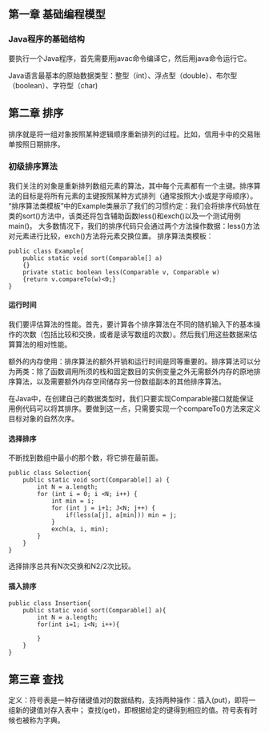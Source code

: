 ## 第一章 基础编程模型
### Java程序的基础结构

要执行一个Java程序，首先需要用javac命令编译它，然后用java命令运行它。

Java语言最基本的原始数据类型：整型（int）、浮点型（double）、布尔型（boolean）、字符型（char)

## 第二章 排序
排序就是将一组对象按照某种逻辑顺序重新排列的过程。比如，信用卡中的交易账单按照日期排序。
### 初级排序算法
我们关注的对象是重新排列数组元素的算法，其中每个元素都有一个主键。排序算法的目标是将所有元素的主键按照某种方式排列（通常按照大小或是字母顺序）。
“排序算法类模板”中的Example类展示了我们的习惯约定：我们会将排序代码放在类的sort()方法中，该类还将包含辅助函数less()和exch()以及一个测试用例main()。
大多数情况下，我们的排序代码只会通过两个方法操作数据：less()方法对元素进行比较，exch()方法将元素交换位置。
排序算法类模板：
```
public class Example{
    public static void sort(Comparable[] a)
    {}
    private static boolean less(Comparable v, Comparable w)
    {return v.compareTo(w)<0;}
}
```
#### 运行时间
我们要评估算法的性能。首先，要计算各个排序算法在不同的随机输入下的基本操作的次数（包括比较和交换，或者是读写数组的次数）。然后我们用这些数据来估算算法的相对性能。

额外的内存使用：排序算法的额外开销和运行时间是同等重要的。排序算法可以分为两类：除了函数调用所须的栈和固定数目的实例变量之外无需额外内存的原地排序算法，以及需要额外内存空间储存另一份数组副本的其他排序算法。

在Java中，在创建自己的数据类型时，我们只要实现Comparable接口就能保证用例代码可以将其排序。要做到这一点，只需要实现一个compareTo()方法来定义目标对象的自然次序。

#### 选择排序
不断找到数组中最小的那个数，将它排在最前面。
```
public class Selection{
    public static void sort(Comparable[] a) {
        int N = a.length;
        for (int i = 0; i <N; i++) {
            int min = i;
            for (int j = i+1; J<N; j++) {
                if(less(a[j], a[min])) min = j;
            }
            exch(a, i, min);
        }
    }
}
```
选择排序总共有N次交换和N2/2次比较。

#### 插入排序
```
public class Insertion{
    public static void sort(Comparable[] a){
        int N = a.length;
        for(int i=1; i<N; i++){
            
        }
    }
}
```

## 第三章 查找
定义：符号表是一种存储键值对的数据结构，支持两种操作：插入(put)，即将一组新的键值对存入表中；
查找(get)，即根据给定的键得到相应的值。符号表有时候也被称为字典。
